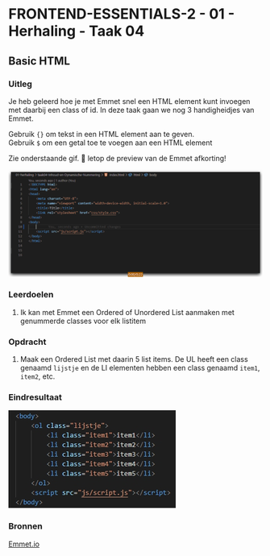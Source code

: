# FRONTEND-ESSENTIALS-2 - 01 - Herhaling - Taak 04

## Basic HTML 

### Uitleg

Je heb geleerd hoe je met Emmet snel een HTML element kunt invoegen met daarbij een class of id. In deze taak gaan we nog 3 handigheidjes van Emmet.

Gebruik `{}` om tekst in een HTML element aan te geven.  
Gebruik `$` om een getal toe te voegen aan een HTML element

Zie onderstaande gif. :rocket: letop de preview van de Emmet afkorting!

![Emmet inhoud en dynamische nummering](img/emmet-inhoud-nummers.gif)

### Leerdoelen

1. Ik kan met Emmet een Ordered of Unordered List aanmaken met genummerde classes voor elk listitem

### Opdracht

1. Maak een Ordered List met daarin 5 list items. De UL heeft een class genaamd `lijstje` en de LI elementen hebben een class genaamd `item1`, `item2`, etc. 

### Eindresultaat

![Eindresultaat](img/eindres-list.jpg)

### Bronnen

[Emmet.io](https://www.emmet.io/)
